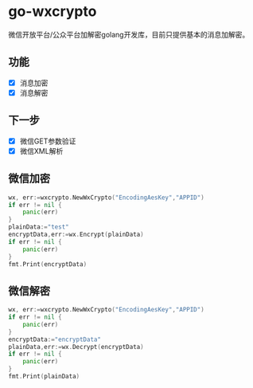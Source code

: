 # go-wxcrypto
微信开放平台/公众平台加解密golang开发库，目前只提供基本的消息加解密。

## 功能
+ [x] 消息加密
+ [x] 消息解密

## 下一步
+ [x] 微信GET参数验证
+ [x] 微信XML解析

## 微信加密
```go
wx, err:=wxcrypto.NewWxCrypto("EncodingAesKey","APPID")
if err != nil {
	panic(err)
}
plainData:="test"
encryptData,err:=wx.Encrypt(plainData)
if err != nil {
	panic(err)
}
fmt.Print(encryptData)
```

## 微信解密
```go
wx, err:=wxcrypto.NewWxCrypto("EncodingAesKey","APPID")
if err != nil {
	panic(err)
}
encryptData:="encryptData"
plainData,err:=wx.Decrypt(encryptData)
if err != nil {
	panic(err)
}
fmt.Print(plainData)
```